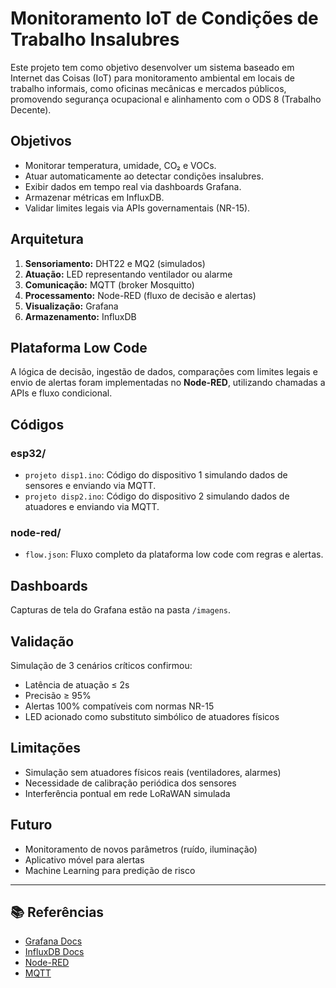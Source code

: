 # Monitoramento IoT de Condições de Trabalho Insalubres

Este projeto tem como objetivo desenvolver um sistema baseado em Internet das Coisas (IoT) para monitoramento ambiental em locais de trabalho informais, como oficinas mecânicas e mercados públicos, promovendo segurança ocupacional e alinhamento com o ODS 8 (Trabalho Decente).

##  Objetivos
- Monitorar temperatura, umidade, CO₂ e VOCs.
- Atuar automaticamente ao detectar condições insalubres.
- Exibir dados em tempo real via dashboards Grafana.
- Armazenar métricas em InfluxDB.
- Validar limites legais via APIs governamentais (NR-15).

##  Arquitetura

1. **Sensoriamento:** DHT22 e MQ2 (simulados)
2. **Atuação:** LED representando ventilador ou alarme
3. **Comunicação:** MQTT (broker Mosquitto)
4. **Processamento:** Node-RED (fluxo de decisão e alertas)
5. **Visualização:** Grafana
6. **Armazenamento:** InfluxDB

##  Plataforma Low Code
A lógica de decisão, ingestão de dados, comparações com limites legais e envio de alertas foram implementadas no **Node-RED**, utilizando chamadas a APIs e fluxo condicional.

##  Códigos

###  esp32/
- `projeto disp1.ino`: Código do dispositivo 1 simulando dados de sensores e enviando via MQTT.
- `projeto disp2.ino`: Código do dispositivo 2 simulando dados de atuadores e enviando via MQTT.

###  node-red/
- `flow.json`: Fluxo completo da plataforma low code com regras e alertas.

##  Dashboards
Capturas de tela do Grafana estão na pasta `/imagens`.

##  Validação
Simulação de 3 cenários críticos confirmou:
- Latência de atuação ≤ 2s
- Precisão ≥ 95%
- Alertas 100% compatíveis com normas NR-15
- LED acionado como substituto simbólico de atuadores físicos

##  Limitações
- Simulação sem atuadores físicos reais (ventiladores, alarmes)
- Necessidade de calibração periódica dos sensores
- Interferência pontual em rede LoRaWAN simulada

##  Futuro
- Monitoramento de novos parâmetros (ruído, iluminação)
- Aplicativo móvel para alertas
- Machine Learning para predição de risco

---

## 📚 Referências
- [Grafana Docs](https://grafana.com/docs/)
- [InfluxDB Docs](https://docs.influxdata.com/)
- [Node-RED](https://nodered.org)
- [MQTT](https://mqtt.org)
